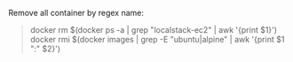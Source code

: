 Remove all container by regex name:
> docker rm $(docker ps -a | grep "localstack-ec2" | awk '{print $1}')
> docker rmi $(docker images | grep -E "ubuntu|alpine" | awk '{print $1 ":" $2}')

